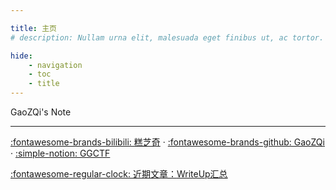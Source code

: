 ```yaml
---

title: 主页
# description: Nullam urna elit, malesuada eget finibus ut, ac tortor. 

hide:
    - navigation
    - toc
    - title
---
```

<!-- # 主页 -->

<link rel="stylesheet" href="css/index.css">
<div class="center-container">
  <span class="note-text">GaoZQi's Note</span>
</div>


---
[:fontawesome-brands-bilibili: 糕芝奇](https://space.bilibili.com/229571662)  ·  [:fontawesome-brands-github: GaoZQi](https://github.com/GaoZQi) ·  [:simple-notion: GGCTF](https://gaozqi.notion.site/d89d2c01587a4e87bd173ad8c8fd52f7?v=1a424dd567664341957429ba3a4b8ac4&pvs=4)

[:fontawesome-regular-clock: 近期文章：](.\pages\Home\list.md)[WriteUp汇总](.\pages\WriteUp\index.md)
